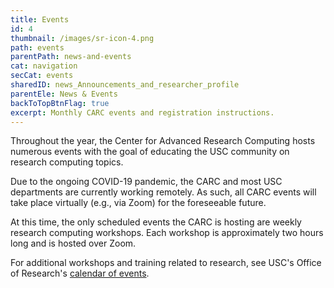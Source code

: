 ```yaml
---
title: Events
id: 4
thumbnail: /images/sr-icon-4.png
path: events
parentPath: news-and-events
cat: navigation
secCat: events
sharedID: news_Announcements_and_researcher_profile
parentEle: News & Events
backToTopBtnFlag: true
excerpt: Monthly CARC events and registration instructions.
---
```


Throughout the year, the Center for Advanced Research Computing hosts numerous events with the goal of educating the USC community on research computing topics.

Due to the ongoing COVID-19 pandemic, the CARC and most USC departments are currently working remotely. As such, all CARC events will take place virtually (e.g., via Zoom) for the foreseeable future.

At this time, the only scheduled events the CARC is hosting are weekly research computing workshops. Each workshop is approximately two hours long and is hosted over Zoom.

For additional workshops and training related to research, see USC's Office of Research's [calendar of events](https://research.usc.edu/events/).